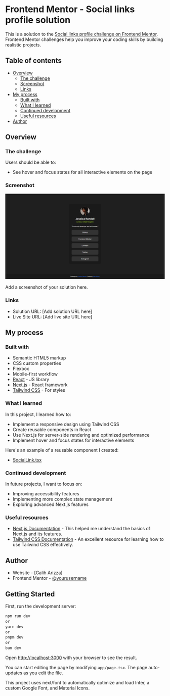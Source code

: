# Frontend Mentor - Social links profile solution

This is a solution to the [Social links profile challenge on Frontend Mentor](https://www.frontendmentor.io/challenges/social-links-profile-UG32l9m6dQ). Frontend Mentor challenges help you improve your coding skills by building realistic projects.

## Table of contents

- [Overview](#overview)
  - [The challenge](#the-challenge)
  - [Screenshot](#screenshot)
  - [Links](#links)
- [My process](#my-process)
  - [Built with](#built-with)
  - [What I learned](#what-i-learned)
  - [Continued development](#continued-development)
  - [Useful resources](#useful-resources)
- [Author](#author)

## Overview

### The challenge

Users should be able to:

- See hover and focus states for all interactive elements on the page

### Screenshot

![](./screenshot.png)

Add a screenshot of your solution here.

### Links

- Solution URL: [Add solution URL here]
- Live Site URL: [Add live site URL here]

## My process

### Built with

- Semantic HTML5 markup
- CSS custom properties
- Flexbox
- Mobile-first workflow
- [React](https://reactjs.org/) - JS library
- [Next.js](https://nextjs.org/) - React framework
- [Tailwind CSS](https://tailwindcss.com/) - For styles

### What I learned

In this project, I learned how to:

- Implement a responsive design using Tailwind CSS
- Create reusable components in React
- Use Next.js for server-side rendering and optimized performance
- Implement hover and focus states for interactive elements

Here's an example of a reusable component I created:

- [SocialLink.tsx](./app/components/SocialLink.tsx)

### Continued development

In future projects, I want to focus on:

- Improving accessibility features
- Implementing more complex state management
- Exploring advanced Next.js features

### Useful resources

- [Next.js Documentation](https://nextjs.org/docs) - This helped me understand the basics of Next.js and its features.
- [Tailwind CSS Documentation](https://tailwindcss.com/docs) - An excellent resource for learning how to use Tailwind CSS effectively.

## Author

- Website - [Galih Arizza]
- Frontend Mentor - [@yourusername](https://www.frontendmentor.io/profile/yourusername)

## Getting Started

First, run the development server:

```bash
npm run dev
or
yarn dev
or
pnpm dev
or
bun dev
```

Open [http://localhost:3000](http://localhost:3000) with your browser to see the result.

You can start editing the page by modifying `app/page.tsx`. The page auto-updates as you edit the file.

This project uses next/font to automatically optimize and load Inter, a custom Google Font, and Material Icons.

